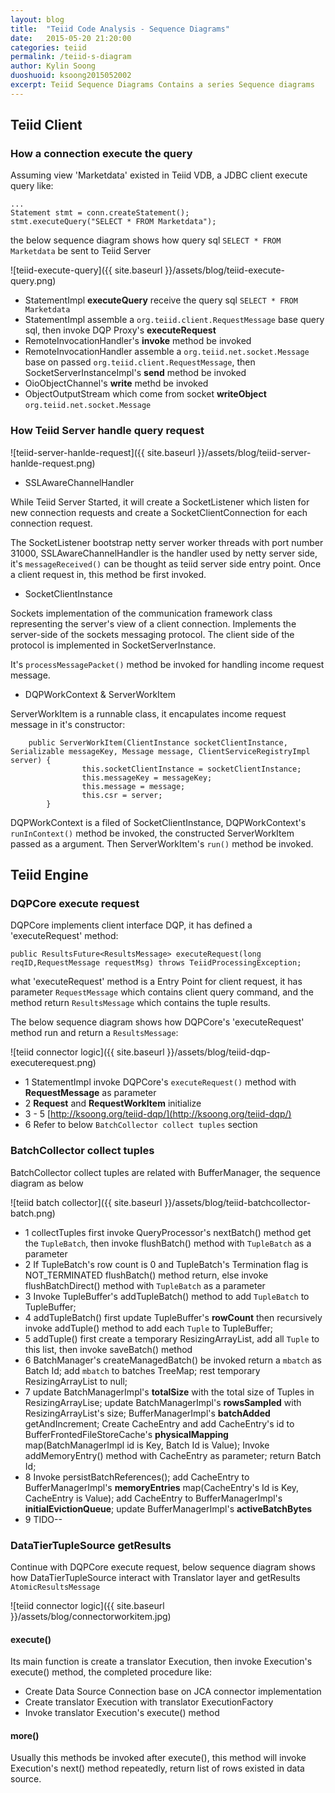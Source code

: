 ```yaml
---
layout: blog
title:  "Teiid Code Analysis - Sequence Diagrams"
date:   2015-05-20 21:20:00
categories: teiid
permalink: /teiid-s-diagram
author: Kylin Soong
duoshuoid: ksoong2015052002
excerpt: Teiid Sequence Diagrams Contains a series Sequence diagrams
---
```


## Teiid Client

### How a connection execute the query

Assuming view 'Marketdata' existed in Teiid VDB, a JDBC client execute query like:

~~~
...
Statement stmt = conn.createStatement();
stmt.executeQuery("SELECT * FROM Marketdata");
~~~

the below sequence diagram shows how query sql `SELECT * FROM Marketdata` be sent to Teiid Server

![teiid-execute-query]({{ site.baseurl }}/assets/blog/teiid-execute-query.png)

* StatementImpl **executeQuery** receive the query sql `SELECT * FROM Marketdata`
* StatementImpl assemble a `org.teiid.client.RequestMessage` base query sql, then invoke DQP Proxy's **executeRequest**
* RemoteInvocationHandler's **invoke** method be invoked
* RemoteInvocationHandler assemble a `org.teiid.net.socket.Message` base on passed `org.teiid.client.RequestMessage`, then SocketServerInstanceImpl's **send** method be invoked
* OioObjectChannel's **write** methd be invoked
* ObjectOutputStream which come from socket **writeObject** `org.teiid.net.socket.Message`

### How Teiid Server handle query request

![teiid-server-hanlde-request]({{ site.baseurl }}/assets/blog/teiid-server-hanlde-request.png)

* SSLAwareChannelHandler

While Teiid Server Started, it will create a SocketListener which listen for new connection requests and create a SocketClientConnection for each connection request.

The SocketListener bootstrap netty server worker threads with port number 31000, SSLAwareChannelHandler is the handler used by netty server side, it's `messageReceived()` can be thought as teiid server side entry point. Once a client request in, this method be first invoked. 

* SocketClientInstance

Sockets implementation of the communication framework class representing the server's view of a client connection. Implements the server-side of the sockets messaging protocol. The client side of the protocol is implemented in SocketServerInstance.

It's `processMessagePacket()` method be invoked for handling income request message.

* DQPWorkContext & ServerWorkItem

ServerWorkItem is a runnable class, it encapulates income request message in it's constructor:

~~~
    public ServerWorkItem(ClientInstance socketClientInstance, Serializable messageKey, Message message, ClientServiceRegistryImpl server) {
                this.socketClientInstance = socketClientInstance;
                this.messageKey = messageKey;
                this.message = message;
                this.csr = server;
        }
~~~

DQPWorkContext is a filed of SocketClientInstance, DQPWorkContext's `runInContext()` method be invoked, the constructed ServerWorkItem passed as a argument. Then ServerWorkItem's `run()` method be invoked.

## Teiid Engine

### DQPCore execute request

DQPCore implements client interface DQP, it has defined a 'executeRequest' method:

~~~
public ResultsFuture<ResultsMessage> executeRequest(long reqID,RequestMessage requestMsg) throws TeiidProcessingException;
~~~

what 'executeRequest' method is a Entry Point for client request, it has parameter `RequestMessage` which contains client query command, and the method return `ResultsMessage` which contains the tuple results. 

The below sequence diagram shows how DQPCore's 'executeRequest' method run and return a `ResultsMessage`:

![teiid connector logic]({{ site.baseurl }}/assets/blog/teiid-dqp-executerequest.png)

* 1 StatementImpl invoke DQPCore's `executeRequest()` method with **RequestMessage** as parameter
* 2 **Request** and **RequestWorkItem** initialize
* 3 - 5 [http://ksoong.org/teiid-dqp/](http://ksoong.org/teiid-dqp/)
* 6 Refer to below `BatchCollector collect tuples` section

### BatchCollector collect tuples

BatchCollector collect tuples are related with BufferManager, the sequence diagram as below

![teiid batch collector]({{ site.baseurl }}/assets/blog/teiid-batchcollector-batch.png)

* 1 collectTuples first invoke QueryProcessor's nextBatch() method get the `TupleBatch`, then invoke flushBatch() method with `TupleBatch` as a parameter
* 2 If TupleBatch's row count is 0 and TupleBatch's Termination flag is NOT_TERMINATED flushBatch() method return, else invoke flushBatchDirect() method with `TupleBatch` as a parameter
* 3 Invoke TupleBuffer's addTupleBatch() method to add `TupleBatch` to TupleBuffer;
* 4 addTupleBatch() first update TupleBuffer's **rowCount** then recursively invoke addTuple() method to add each `Tuple` to TupleBuffer;
* 5 addTuple() first create a temporary ResizingArrayList, add all `Tuple` to this list, then invoke saveBatch() method
* 6 BatchManager's createManagedBatch() be invoked return a `mbatch` as Batch Id; add `mbatch` to batches TreeMap; rest temporary ResizingArrayList to null;
* 7 update BatchManagerImpl's **totalSize** with the total size of Tuples in ResizingArrayLise; update BatchManagerImpl's **rowsSampled** with ResizingArrayList's size; BufferManagerImpl's **batchAdded** getAndIncrement; Create CacheEntry and add CacheEntry's id to BufferFrontedFileStoreCache's **physicalMapping** map(BatchManagerImpl id is Key, Batch Id is Value); Invoke addMemoryEntry() method with CacheEntry as parameter; return Batch Id;
* 8 Invoke persistBatchReferences(); add CacheEntry to BufferManagerImpl's **memoryEntries** map(CacheEntry's Id is Key, CacheEntry is Value); add CacheEntry to BufferManagerImpl's **initialEvictionQueue**; update BufferManagerImpl's **activeBatchBytes**
* 9 TIDO--

### DataTierTupleSource getResults

Continue with DQPCore execute request, below sequence diagram shows how DataTierTupleSource interact with Translator layer and getResults `AtomicResultsMessage`

![teiid connector logic]({{ site.baseurl }}/assets/blog/connectorworkitem.jpg)

#### execute()

Its main function is create a translator Execution, then invoke Execution's execute() method, the completed procedure like:

* Create Data Source Connection base on JCA connector implementation
* Create translator Execution with translator ExecutionFactory
* Invoke translator Execution's execute() method

#### more()

Usually this methods be invoked after execute(), this method will invoke Execution's next() method repeatedly, return list of rows existed in data source.
